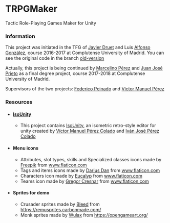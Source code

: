 # TRPGMaker
Tactic Role-Playing Games Maker for Unity

### Information
This project was initiated in the TFG of [Javier Druet](https://github.com/Drulas) and Luis [Alfonso González](https://github.com/eleagece), course 2016-2017 at Complutense University of Madrid. You can see the original code in the branch [old-version](https://github.com/Narratech/TRPGMaker/tree/old-version) 

Actually, this project is being continued by [Marcelino Pérez](https://github.com/mperez01) and [Juan José Prieto](https://github.com/WyrnCael) as a final degree project, course 2017-2018 at Complutense University of Madrid.

Supervisors of the two projects: [Federico Peinado](https://github.com/federicopeinado) and [Víctor Manuel Pérez](https://github.com/Victorma)

### Resources

 - #### [IsoUnity](https://github.com/Victorma/IsoUnity)
 
   - This project contains [IsoUnity](https://github.com/Victorma/IsoUnity), an isometric retro-style editor for unity created by [Víctor Manuel Pérez Colado](https://github.com/Victorma) and [Iván José Pérez Colado](https://github.com/Synpheros) 

 - #### Menu icons

   - Attributes, slot types, skills and Specialized classes icons made by [Freepik](https://www.flaticon.com/authors/freepik) from www.flaticon.com   
   - Tags and items icons made by [Darius Dan](https://www.flaticon.com/authors/darius-dan) from www.flaticon.com
   - Characters icon made by [Eucalyp](https://www.flaticon.com/authors/eucalyp) from www.flaticon.com
   - Teams icon made by [Gregor Cresnar](https://www.flaticon.com/authors/gregor-cresnar) from www.flaticon.com
 
 - #### Sprites for demo

   - Crusader sprites made by [Bleed](remusprites.carbonmade.com) from https://remusprites.carbonmade.com/
   - Monk sprites made by [Wulax](https://opengameart.org/users/wulax) from https://opengameart.org/